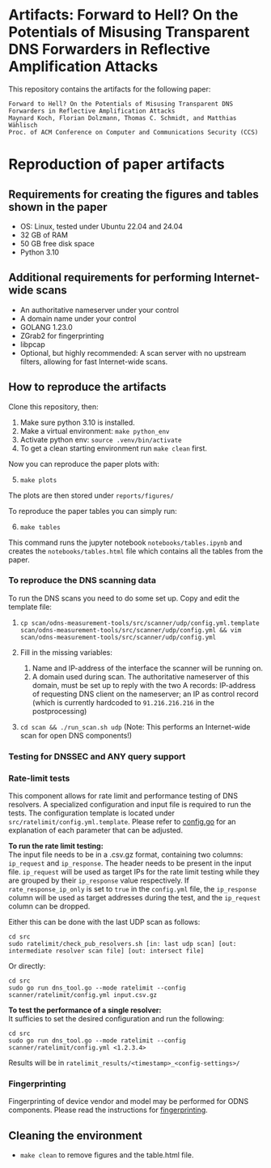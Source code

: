 

Artifacts: Forward to Hell? On the Potentials of Misusing Transparent DNS Forwarders in Reflective Amplification Attacks
===

This repository contains the artifacts for the following paper:
```
Forward to Hell? On the Potentials of Misusing Transparent DNS Forwarders in Reflective Amplification Attacks
Maynard Koch, Florian Dolzmann, Thomas C. Schmidt, and Matthias Wählisch
Proc. of ACM Conference on Computer and Communications Security (CCS)
```

# Reproduction of paper artifacts

## Requirements for creating the figures and tables shown in the paper
 - OS: Linux, tested under Ubuntu 22.04 and 24.04
 - 32 GB of RAM
 - 50 GB free disk space
 - Python 3.10

## Additional requirements for performing Internet-wide scans
- An authoritative nameserver under your control
- A domain name under your control
- GOLANG 1.23.0
- ZGrab2 for fingerprinting
- libpcap
- Optional, but highly recommended: A scan server with no upstream filters, allowing for fast Internet-wide scans.

## How to reproduce the artifacts
Clone this repository, then: 
1. Make sure python 3.10 is installed.
2. Make a virtual environment: `make python_env`
3. Activate python env: `source .venv/bin/activate`
4. To get a clean starting environment run `make clean` first.

Now you can reproduce the paper plots with: 

5. `make plots`

The plots are then stored under `reports/figures/`

To reproduce the paper tables you can simply run:

6. `make tables`

This command runs the jupyter notebook `notebooks/tables.ipynb` and creates the `notebooks/tables.html` file which contains all the tables from the paper.

### To reproduce the DNS scanning data

To run the DNS scans you need to do some set up.
Copy and edit the template file:

1. ```cp scan/odns-measurement-tools/src/scanner/udp/config.yml.template scan/odns-measurement-tools/src/scanner/udp/config.yml && vim scan/odns-measurement-tools/src/scanner/udp/config.yml```

2. Fill in the missing variables:

    1. Name and IP-address of the interface the scanner will be running on.
    2. A domain used during scan. The authoritative nameserver of this domain, must be set up to reply with the two A records: IP-address of requesting DNS client on the nameserver; an IP as control record (which is currently hardcoded to `91.216.216.216` in the postprocessing)

3. ```cd scan && ./run_scan.sh udp``` (Note: This performs an Internet-wide scan for open DNS components!)

### Testing for DNSSEC and ANY query support

### Rate-limit tests
This component allows for rate limit and performance testing of DNS resolvers.
A specialized configuration and input file is required to run the tests.
The configuration template is located under ` src/ratelimit/config.yml.template`.
Please refer to [config.go](scan/odns-measurement-tools/src/config/config.go) for an explanation of each parameter that can be adjusted.

**To run the rate limit testing:**\
The input file needs to be in a .csv.gz format, containing two columns: `ip_request` and `ip_response`.
The header needs to be present in the input file.
`ip_request` will be used as target IPs for the rate limit testing while they are grouped by their `ip_response` value respectively.
If `rate_response_ip_only` is set to `true` in the `config.yml` file, the `ip_response` column will be used as target addresses during the test, and the `ip_request` column can be dropped.

Either this can be done with the last UDP scan as follows:
```
cd src
sudo ratelimit/check_pub_resolvers.sh [in: last udp scan] [out: intermediate resolver scan file] [out: intersect file]
```

Or directly:
```
cd src
sudo go run dns_tool.go --mode ratelimit --config scanner/ratelimit/config.yml input.csv.gz
```

**To test the performance of a single resolver:**\
It sufficies to set the desired configuration and run the following:
```
cd src
sudo go run dns_tool.go --mode ratelimit --config scanner/ratelimit/config.yml <1.2.3.4>
```

Results will be in `ratelimit_results/<timestamp>_<config-settings>/`

### Fingerprinting
Fingerprinting of device vendor and model may be performed for ODNS components.
Please read the instructions for [fingerprinting](scan/odns-measurement-tools/src/fingerprinting/README.md).

## Cleaning the environment
- `make clean` to remove figures and the table.html file.
